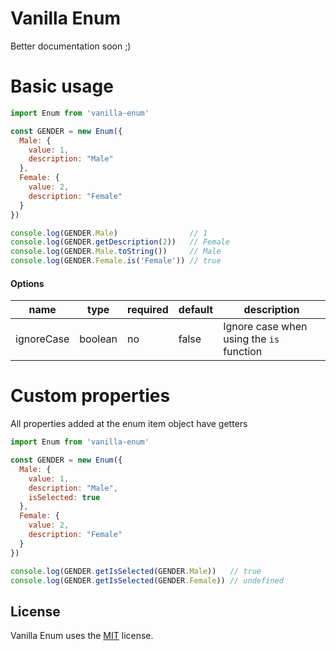 # Vanilla Enum

Better documentation soon ;)

# Basic usage
```js
import Enum from 'vanilla-enum'

const GENDER = new Enum({
  Male: {
    value: 1,
    description: "Male"
  },
  Female: {
    value: 2,
    description: "Female"
  }
})

console.log(GENDER.Male)                // 1
console.log(GENDER.getDescription(2))   // Female
console.log(GENDER.Male.toString())     // Male
console.log(GENDER.Female.is('Female')) // true
```

#### Options

| name       | type    | required | default | description |
| ---------- | ------- | -------- | ------- | ----------- |
| ignoreCase | boolean | no | false | Ignore case when using the `is` function |

# Custom properties

All properties added at the enum item object have getters

```js
import Enum from 'vanilla-enum'

const GENDER = new Enum({
  Male: {
    value: 1,
    description: "Male",
    isSelected: true
  },
  Female: {
    value: 2,
    description: "Female"
  }
})

console.log(GENDER.getIsSelected(GENDER.Male))   // true
console.log(GENDER.getIsSelected(GENDER.Female)) // undefined
```

## License
Vanilla Enum uses the [MIT](https://opensource.org/licenses/MIT) license.